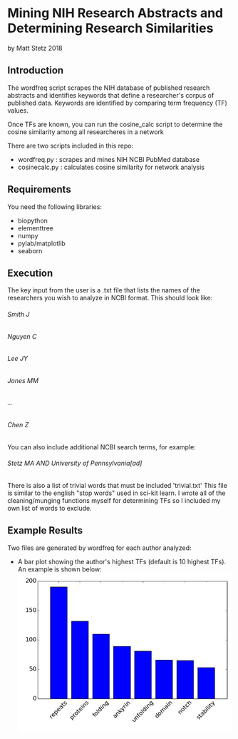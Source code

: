 # Mining NIH Research Abstracts and Determining Research Similarities
by Matt Stetz 2018

## Introduction
The wordfreq script scrapes the NIH database of published research abstracts and identifies keywords that define a researcher's corpus of published data. Keywords are identified by comparing term frequency (TF) values.

Once TFs are known, you can run the cosine_calc script to determine the cosine similarity among all researcheres in a network

There are two scripts included in this repo:
* wordfreq.py : scrapes and mines NIH NCBI PubMed database
* cosinecalc.py : calculates cosine similarity for network analysis

## Requirements
You need the following libraries:
* biopython
* elementtree
* numpy
* pylab/matplotlib
* seaborn

## Execution
The key input from the user is a .txt file that lists the names of the researchers you wish to analyze in NCBI format. This should look like:

###### Smith J
###### Nguyen C
###### Lee JY
###### Jones MM
###### ...
###### Chen Z

You can also include additional NCBI search terms, for example:

###### Stetz MA AND University of Pennsylvania[ad]

There is also a list of trivial words that must be included 'trivial.txt' This file is similar to the english "stop words" used in sci-kit learn. I wrote all of the cleaning/munging functions myself for determining TFs so I included my own list of words to exclude.

## Example Results
Two files are generated by wordfreq for each author analyzed:

* A bar plot showing the author's highest TFs (default is 10 highest TFs). An example is shown below:
![](./BarrickD.png)
